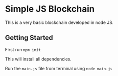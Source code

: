 # Simple JS Blockchain

This is a very basic blockchain developed in node JS.

## Getting Started

First run `npm init`

This will install all dependencies.

Run the `main.js` file from terminal using `node main.js`